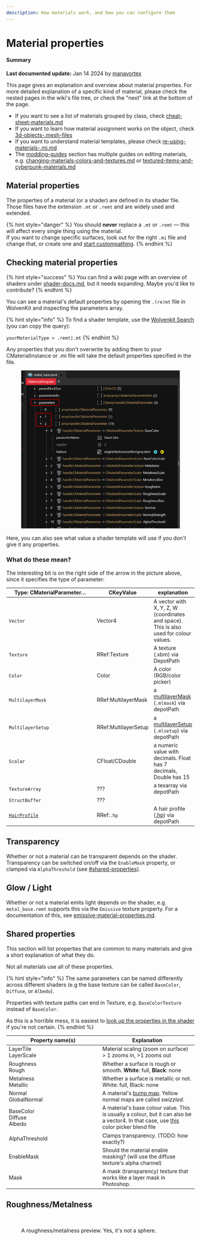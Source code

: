 ```yaml
---
description: How materials work, and how you can configure them
---
```


# Material properties

#### Summary

**Last documented update:** Jan 14 2024 by [manavortex](https://app.gitbook.com/u/NfZBoxGegfUqB33J9HXuCs6PVaC3 "mention")

This page gives an explanation and overview about material properties. For more detailed explanation of a specific kind of material, please check the nested pages in the wiki's file tree, or check the "next" link at the bottom of the page.

* If you want to see a list of materials grouped by class, check [cheat-sheet-materials.md](../../references-lists-and-overviews/cheat-sheet-materials.md "mention")
* If you want to learn how material assignment works on the object, check [3d-objects-.mesh-files](../../files-and-what-they-do/3d-objects-.mesh-files/ "mention")
* If you want to understand material templates, please check [re-using-materials-.mi.md](../../files-and-what-they-do/re-using-materials-.mi.md "mention")
* The [modding-guides](../../modding-guides/ "mention") section has multiple guides on editing materials, e.g. [changing-materials-colors-and-textures.md](../../modding-guides/items-equipment/editing-existing-items/changing-materials-colors-and-textures.md "mention") or [textured-items-and-cyberpunk-materials.md](../../modding-guides/everything-else/textured-items-and-cyberpunk-materials.md "mention")

## Material properties

The properties of a material (or a shader) are defined in its shader file. Those files have the extension `.mt` or `.remt` and are widely used and extended.&#x20;

{% hint style="danger" %}
You should **never** replace a `.mt` or `.remt` — this will affect every single thing using the material. \
If you want to change specific surfaces, look out for the right `.mi` file and change that, or create one and [start custompathing](../../modding-guides/everything-else/custompathing-assets.md).
{% endhint %}

## Checking material properties

{% hint style="success" %}
You can find a wiki page with an overview of shaders under [shader-docs.md](../shaders/shader-docs.md "mention"), but it needs expanding. Maybe you'd like to contribute?
{% endhint %}

You can see a material's default properties by opening the `.(re)mt` file in WolvenKit and inspecting the parameters array.&#x20;

{% hint style="info" %}
To find a shader template, use the [Wolvenkit Search](https://app.gitbook.com/s/-MP\_ozZVx2gRZUPXkd4r/wolvenkit-app/usage/wolvenkit-search-finding-files) (you can copy the query):&#x20;

`yourMaterialType > .remt|.mt`
{% endhint %}

Any properties that you don't overwrite by adding them to your CMaterialInstance or .mi file will take the default properties specified in the file.

<figure><img src="../../../.gitbook/assets/material_properties.png" alt=""><figcaption></figcaption></figure>

Here, you can also see what value a shader template will use if you don't give it any properties.

### What do these mean?

The interesting bit is on the right side of the arrow in the picture above, since it specifies the type of parameter:

<table><thead><tr><th width="265">Type: CMaterialParameter…</th><th width="137">CKeyValue</th><th>explanation</th></tr></thead><tbody><tr><td><code>Vector</code></td><td>Vector4</td><td>A vector with X, Y, Z, W (coordinates and space). This is also used for colour values.</td></tr><tr><td><code>Texture</code></td><td>RRef:Texture</td><td>A texture (.xbm) via DepotPath</td></tr><tr><td><code>Color</code></td><td>Color</td><td>A color (RGB/color picker)</td></tr><tr><td><code>MultilayerMask</code></td><td>RRef:MultilayerMask</td><td>a <a href="../multilayered/#what-is-the-mlmask">multilayerMask</a> (<code>.mlmask</code>) via depotPath</td></tr><tr><td><code>MultilayerSetup</code></td><td>RRef:MultilayerSetup</td><td>a <a href="../multilayered/#what-is-the-mlsetup">multilayerSetup</a> (<code>.mlsetup</code>) via depotPath</td></tr><tr><td><code>Scalar</code></td><td>CFloat/CDouble</td><td>a numeric value with decimals. Float has 7 decimals, Double has 15</td></tr><tr><td><code>TextureArray</code></td><td>???</td><td>a texarray via depotPath</td></tr><tr><td><code>StructBuffer</code></td><td>???</td><td></td></tr><tr><td><a data-footnote-ref href="#user-content-fn-1"><code>HairProfile</code></a></td><td>RRef:<code>.hp</code></td><td>A hair profile (<a href="../../modding-tools/wolvenkit-blender-io-suite/wkit-blender-plugin-import-export.md#hair-profiles-.hp">.hp</a>) via depotPath</td></tr></tbody></table>

## Transparency

Whether or not a material can be transparent depends on the shader. Transparency can be switched on/off via the `EnableMask` property, or clamped via `AlphaThreshold` (see [#shared-properties](./#shared-properties "mention")).

## Glow / Light

Whether or not a material emits light depends on the shader, e.g. `metal_base.remt` supports this via the `Emissive` texture property. For a documentation of this, see [emissive-material-properties.md](emissive-material-properties.md "mention").

## Shared properties

This section will list properties that are common to many materials and give a short explanation of what they do.

Not all materials use all of these properties.

{% hint style="info" %}
The same parameters can be named differently across different shaders (e.g the base texture can be called `BaseColor`, `Diffuse`, or `Albedo`).&#x20;

Properties with texture paths can end in Texture, e.g. `BaseColorTexture` instead of `BaseColor`.

As this is a horrible mess, it is easiest to [look up the properties in the shader](./#checking-material-properties) if you're not certain.
{% endhint %}

<table><thead><tr><th width="236">Property name(s)</th><th>Explanation</th></tr></thead><tbody><tr><td>LayerTile<br>LayerScale</td><td>Material scaling (zoom on surface)<br>> 1 zooms in, >1 zooms out</td></tr><tr><td>Roughness<br>Rough</td><td>Whether a surface is rough or smooth. <strong>White</strong>: full, <strong>Black</strong>: none</td></tr><tr><td>Metalness<br>Metallic</td><td>Whether a surface is metallic or not. White: full, Black: none</td></tr><tr><td>Normal<br>GlobalNormal</td><td>A material's <a href="../../modding-guides/textures-and-luts/self-made-normal-maps/">bump map</a>. Yellow normal maps are called <em>swizzled</em>.</td></tr><tr><td>BaseColor<br>Diffuse<br>Albedo</td><td>A material's base colour value. This is usually a colour, but it can also be a vector4. In that case, use <a href="https://mega.nz/file/uE902LDQ#YmrHs0oAQBQqaFPjvYGazxI5s2LUlqzuNG14jU8Vgks">this</a> color picker blend file</td></tr><tr><td>AlphaThreshold</td><td>Clamps transparency. (TODO: how exactly?)</td></tr><tr><td>EnableMask</td><td>Should the material enable masking? (will use the diffuse texture's alpha channel)</td></tr><tr><td>Mask</td><td>A mask (transparency) texture that works like a layer mask in Photoshop.</td></tr></tbody></table>

## Roughness/Metalness

<figure><img src="../../../.gitbook/assets/materials_roughness_metalness.png" alt=""><figcaption><p>A roughness/metalness preview. Yes, it's not a sphere. </p></figcaption></figure>

[^1]: 

